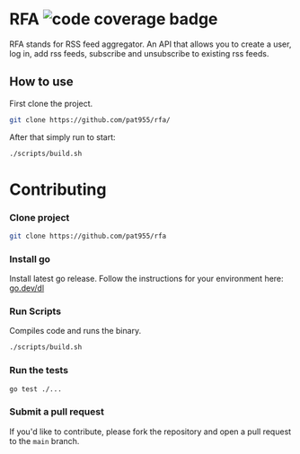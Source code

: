 # RFA ![code coverage badge](https://github.com/pat955/rss_feed_aggregator/actions/workflows/ci.yml/badge.svg)
RFA stands for RSS feed aggregator. An API that allows you to create a user, log in, add rss feeds, subscribe and unsubscribe to existing rss feeds.

## How to use
First clone the project.
```bash
git clone https://github.com/pat955/rfa/
```

After that simply run to start:
```bash
./scripts/build.sh
```

# Contributing
### Clone project
```bash
git clone https://github.com/pat955/rfa
```
### Install go
Install latest go release. Follow the instructions for your environment here: [go.dev/dl](https://go.dev/dl/)

### Run Scripts
Compiles code and runs the binary.
```bash
./scripts/build.sh
```

### Run the tests 

```bash
go test ./...
```

### Submit a pull request

If you'd like to contribute, please fork the repository and open a pull request to the `main` branch.


